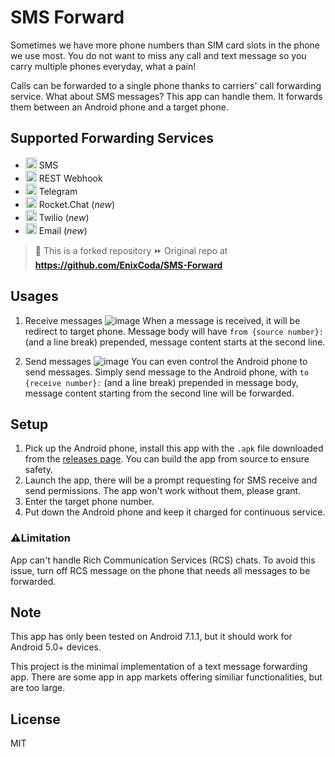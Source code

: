 # SMS Forward

Sometimes we have more phone numbers than SIM card slots in the phone we use most. You do not want to miss any call and text message so you carry multiple phones everyday, what a pain!

Calls can be forwarded to a single phone thanks to carriers' call forwarding service. What about SMS messages? This app can handle them. It forwards them between an Android phone and a target phone.

## Supported Forwarding Services
* <img width="18" src="https://github.com/user-attachments/assets/19b22306-004b-44f1-945e-e44bc2c2ff50"/> SMS
* <img width="18" src="https://github.com/user-attachments/assets/780f7eae-1256-4817-a08b-e2d2818c31d3"/> REST Webhook
* <img width="18" src="https://github.com/user-attachments/assets/0613a85b-df5a-4681-a3b1-c0bede4f64cf"/> Telegram
* <img width="18" src="https://github.com/user-attachments/assets/066985e5-3f85-4dfe-a6be-98da353a96ba"/> Rocket.Chat (_new_)
* <img width="18" src="https://github.com/user-attachments/assets/956f1132-798a-4489-b645-5b7467516b13"/> Twilio (_new_)
* <img width="18" src="https://github.com/user-attachments/assets/afa3a7c1-9827-4a8d-a011-4f450a5f4496"/> Email (_new_)

> 🔖 This is a forked repository 
> ⏩ Original repo at **https://github.com/EnixCoda/SMS-Forward**

## Usages
1. Receive messages
![image](https://user-images.githubusercontent.com/7480839/154650144-1e0bdf7b-a42c-48d3-a84d-46b614496dfb.png)
    When a message is received, it will be redirect to target phone. Message body will have `from {source number}:` (and a line break) prepended, message content starts at the second line.

2. Send messages
![image](https://user-images.githubusercontent.com/7480839/154650135-4f7f2274-4397-4077-bc70-b423ed195271.png)
    You can even control the Android phone to send messages. Simply send message to the Android phone, with `to {receive number}:` (and a line break) prepended in message body, message content starting from the second line will be forwarded.

## Setup
1. Pick up the Android phone, install this app with the `.apk` file downloaded from the [releases page](https://github.com/EnixCoda/SMS-Forward/releases). You can build the app from source to ensure safety.
2. Launch the app, there will be a prompt requesting for SMS receive and send permissions. The app won't work without them, please grant.
3. Enter the target phone number.
4. Put down the Android phone and keep it charged for continuous service.

### ⚠️Limitation
App can't handle Rich Communication Services (RCS) chats. To avoid this issue, turn off RCS message on the phone that needs all messages to be forwarded.

## Note
This app has only been tested on Android 7.1.1, but it should work for Android 5.0+ devices.

This project is the minimal implementation of a text message forwarding app. There are some app in app markets offering similiar functionalities, but are too large.

## License

MIT
